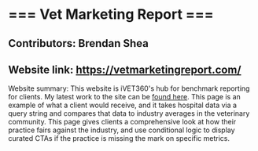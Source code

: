 # === Vet Marketing Report ===
## Contributors: Brendan Shea
## Website link: https://vetmarketingreport.com/

Website summary: This website is iVET360's hub for benchmark reporting for clients. My latest work to the site can be [found here](https://vetmarketingreport.com/vmbr/?hospital_name=Test+Hospital&domain=Yes&responsive=No&ssl=Yes&seo=No&analytics=Yes&ada=No&4g=3&exp_performance=46&exp_access=87&exp_practices=88&exp_seo=22&website_cta=Yes&marketing_cta=No&g_star=3&g_reviews=34&gmb_claimed=Yes&gmb_appt=No&gmb_desc=Yes&gmb_short=No&gmb_posts=Yes&gmb_offers=No&gmb_qa=Yes&gmb_ques=10&google_ads=No&fb_star=3&fb_recs=2&fb_likes=28&fb_followers=22&fb_checkins=25&fb_vanity=Yes&fb_branded=No&fb_mess=Yes&fb_offers=No&fb_ads=Yes&y_star=5&y_reviews=4&y_not_rec=22&y_claimed=No&y_checkin=Yes&y_comm=No&y_ques=4&y_ads=Yes&y_deals=No&y_posts=Yes&nd_claimed=No&nd_recs=6&nd_faves=22&nd_biz=Yes#facebook-report). This page is an example of what a client would receive, and it takes hospital data via a query string and compares that data to industry averages in the veterinary community. This page gives clients a comprehensive look at how their practice fairs against the industry, and use conditional logic to display curated CTAs if the practice is missing the mark on specific metrics.
